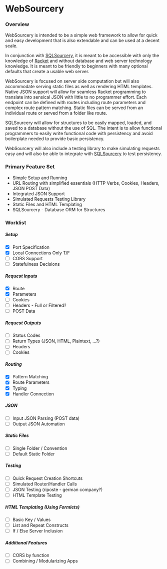 # WebSourcery

### Overview

WebSourcery is intended to be a simple web framework to allow for quick and easy development that is also extendable and can be used at a decent scale.

In conjunction with [SQLSourcery](https://github.com/adjkant/sql-sourcery), it is meant to be accessible with only the knowledge of [Racket](http://racket-lang.org/) and without database and web server technology knowledge. It is meant to be friendly to beginners with many optional defaults that create a usable web server.

WebSourcery is focused on server side computation but will also accommodate serving static files as well as rendering HTML templates. Native JSON support will allow for seamless Racket programming to translate into sensical JSON with little to no programmer effort. Each endpoint can be defined with routes including route parameters and complex route pattern matching. Static files can be served from an individual route or served from a folder like route.

SQLSourcery will allow for structures to be easily mapped, loaded, and saved to a database without the use of SQL. The intent is to allow functional programmers to easily write functional code with persistency and avoid boilerplate needed to provide basic persistency.

WebSourcery will also include a testing library to make simulating requests easy and will also be able to integrate with [SQLSourcery](https://github.com/adjkant/sql-sourcery) to test persistency.


### Primary Feature Set

* Simple Setup and Running
* URL Routing with simplified essentials (HTTP Verbs, Cookies, Headers, JSON POST Data)
* Integrated JSON Support
* Simulated Requests Testing Library
* Static Files and HTML Templating
* SQLSourcery - Database ORM for Structures


### Worklist

##### Setup
- [x] Port Specification
- [x] Local Connections Only T/F
- [ ] CORS Support
- [ ] Statefulness Decisions

##### Request Inputs
- [x] Route
- [x] Parameters
- [ ] Cookies
- [ ] Headers - Full or Filtered?
- [ ] POST Data

##### Request Outputs
- [ ] Status Codes
- [ ] Return Types (JSON, HTML, Plaintext, ...?)
- [ ] Headers
- [ ] Cookies

##### Routing
- [x] Pattern Matching
- [x] Route Parameters
- [x] Typing
- [x] Handler Connection

##### JSON
- [ ] Input JSON Parsing (POST data)
- [ ] Output JSON Automation

##### Static Files
- [ ] Single Folder / Convention
- [ ] Default Static Folder

##### Testing
- [ ] Quick Request Creation Shortcuts
- [ ] Simulated Router/Handler Calls
- [ ] JSON Testing (riposte - german company?)
- [ ] HTML Template Testing

##### HTML Templating (Using Formlets)
- [ ] Basic Key / Values
- [ ] List and Repeat Constructs
- [ ] If / Else Server Inclusion

##### Additional Features
- [ ] CORS by function
- [ ] Combining / Modularizing Apps  
